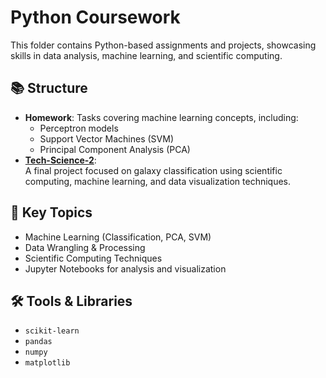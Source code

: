 # Python Coursework

This folder contains Python-based assignments and projects, showcasing skills in data analysis, machine learning, and scientific computing.

## 📚 Structure

- **Homework**: Tasks covering machine learning concepts, including:
  - Perceptron models
  - Support Vector Machines (SVM)
  - Principal Component Analysis (PCA)
- **[Tech-Science-2](./Python-Coursework/Tech-Science-2)**:  
  A final project focused on galaxy classification using scientific computing, machine learning, and data visualization techniques.

## 🚀 Key Topics
- Machine Learning (Classification, PCA, SVM)
- Data Wrangling & Processing
- Scientific Computing Techniques
- Jupyter Notebooks for analysis and visualization

## 🛠️ Tools & Libraries
- `scikit-learn`
- `pandas`
- `numpy`
- `matplotlib`
